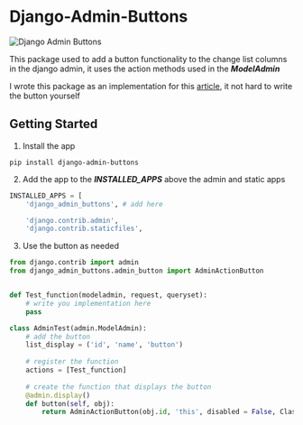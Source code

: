 # Django-Admin-Buttons
![Django Admin Buttons](https://github.com/minaaaatef/Django-Admin-Buttons/blob/main/images/ex1.png?row=true)

This package used to add a button functionality to the change list columns in the django admin, it uses the action methods used in the ***ModelAdmin***<br>

I wrote this package as an implementation for this [article](https://medium.com/@mina.atef0/django-admin-costume-buttons-942c97c284a8), it not hard to write the button yourself



## Getting Started

1. Install the app 
```
pip install django-admin-buttons
```

2. Add the app to the ***INSTALLED_APPS*** above the admin and static apps

``` python
INSTALLED_APPS = [
    'django_admin_buttons', # add here

    'django.contrib.admin',
    'django.contrib.staticfiles',
```

3. Use the button as needed
``` python
from django.contrib import admin
from django_admin_buttons.admin_button import AdminActionButton


def Test_function(modeladmin, request, queryset):
    # write you implementation here
    pass 

class AdminTest(admin.ModelAdmin):
    # add the button 
    list_display = ('id', 'name', 'button') 
    
    # register the function
    actions = [Test_function] 
    
    # create the function that displays the button
    @admin.display()
    def button(self, obj):
        return AdminActionButton(obj.id, 'this', disabled = False, Class='btn-primary', label=None).render()

```